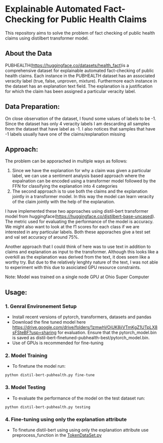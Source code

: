 # Explainable Automated Fact-Checking for Public Health Claims

This repository aims to solve the problem of fact checking of public health claims using distilbert transformer model. 

## About the Data

PUBHEALTH(https://huggingface.co/datasets/health_fact)is a comprehensive dataset for explainable automated fact-checking of public health claims. Each instance in the PUBHEALTH dataset has an associated veracity label (true, false, unproven, mixture). Furthermore each instance in the dataset has an explanation text field. The explanation is a justification for which the claim has been assigned a particular veracity label.

## Data Preparation: 
On close observation of the dataset, I found some values of labels to be -1. Since the dataset has only 4 veracity labels I am descarding all samples from the dataset that have label as -1. I also notices that samples that have -1 labels usually have one of the claims/explanation missing

## Approach:
The problem can be apporached in multiple ways as follows:
1. Since we have the explanation for why a claim was given a particular label, we can use a sentiment analysis based approach where the expalnation can be encoded using a transformer model followed by the FFN for classifying the explanation into 4 categories
2. The second approach is to use both the claims and the explanation jointly in a transformer model. In this way the model can learn veracity of the claim jointly with the help of the explanation.

I have implemented these two approaches using distil-bert transformer model from huggingface(https://huggingface.co/distilbert-base-uncased). The metric used for evaluating the performance of the model is accuracy. We might also want to look at the f1 scores for each class if we are interested in any particular labels. Both these apporaches give a test set and val set accuracy of around 75%.

Another approach that I could think of here was to use text in addition to claims and explanation as input to the transformer. Although this looks like a overkill as the explanation was derived from the text, it does seem like a worthy try. But due to the relatively lenghty nature of the text, I was not able to experiment with this due to asoiciated GPU resource constraints.

Note: Model was trained on a single node GPU at Ohio Super Computer 

## Usage:
### 1. Genral Environement Setup
* Install recent versions of pytorch, transformers, datasets and pandas
* Download the fine tuned model here https://drive.google.com/drive/folders/1zmwhVOjUK8jiVTmKgZ1UTpLX8sFSteBF?usp=sharing for evaluation. Ensure that the pytorch_model.bin is saved as distil-bert-finetuned-pubhealth-best/pytorch_model.bin.
* Use of GPUs is recommended for fine-tuning

### 2. Model Training
* To finetune the model run:
```
python distil-bert-pubhealth.py fine-tune
```
### 3. Model Testing
* To evaluate the performance of the model on the test dataset run:
```
python distil-bert-pubhealth.py testing
```

### 4. Fine-tuning using only the explanation attribute
* To finetune distil-bert using using only the explanation attribute use preprocess_function in the [TokenDataSet.py](TokenizeDataSet.py)
